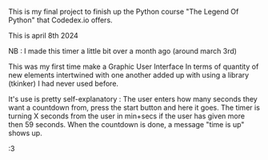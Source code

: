 This is my final project to finish up the Python course "The Legend Of Python" that Codedex.io offers.

This is april 8th 2024

NB : I made this timer a little bit over a month ago (around march 3rd)

This was my first time make a Graphic User Interface
In terms of quantity of new elements intertwined with one another added up with using a library (tkinker) I had never used before.

It's use is pretty self-explanatory :
The user enters how many seconds they want a countdown from, press the start button and here it goes.
The timer is turning X seconds from the user in min+secs if the user has given more then 59 seconds.
When the countdown is done, a message "time is up" shows up.

:3
